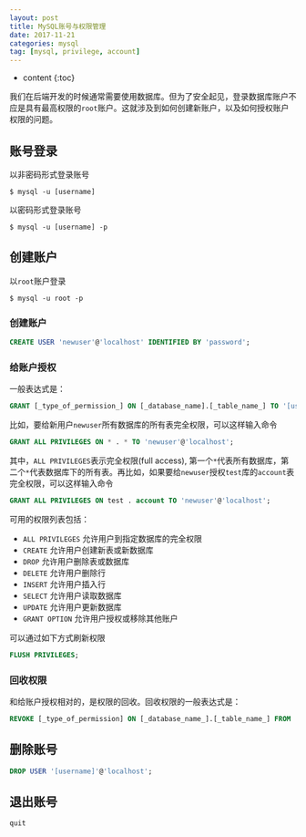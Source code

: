 ```yaml
---
layout: post
title: MySQL账号与权限管理
date: 2017-11-21
categories: mysql
tag: [mysql, privilege, account]
---
```

* content
{:toc}

我们在后端开发的时候通常需要使用数据库。但为了安全起见，登录数据库账户不应是具有最高权限的```root```账户。这就涉及到如何创建新账户，以及如何授权账户权限的问题。



## 账号登录

以非密码形式登录账号
```shell
$ mysql -u [username]
```

以密码形式登录账号
```shell
$ mysql -u [username] -p
```

## 创建账户

以```root```账户登录

```shell
$ mysql -u root -p
```

### 创建账户

```sql
CREATE USER 'newuser'@'localhost' IDENTIFIED BY 'password';
```

### 给账户授权

一般表达式是：
```sql
GRANT [_type_of_permission_] ON [_database_name].[_table_name_] TO '[username]'@'localhost';
```

比如，要给新用户```newuser```所有数据库的所有表完全权限，可以这样输入命令

```sql
GRANT ALL PRIVILEGES ON * . * TO 'newuser'@'localhost';
```

其中，```ALL PRIVILEGES```表示完全权限(full access), 第一个```*```代表所有数据库，第二个```*```代表数据库下的所有表。再比如，如果要给```newuser```授权```test```库的```account```表完全权限，可以这样输入命令

```sql
GRANT ALL PRIVILEGES ON test . account TO 'newuser'@'localhost';
```

可用的权限列表包括：
- ```ALL PRIVILEGES``` 允许用户到指定数据库的完全权限
- ```CREATE``` 允许用户创建新表或新数据库
- ```DROP``` 允许用户删除表或数据库
- ```DELETE``` 允许用户删除行
- ```INSERT``` 允许用户插入行
- ```SELECT``` 允许用户读取数据库
- ```UPDATE``` 允许用户更新数据库
- ```GRANT OPTION``` 允许用户授权或移除其他账户

可以通过如下方式刷新权限

```sql
FLUSH PRIVILEGES;
```

### 回收权限

和给账户授权相对的，是权限的回收。回收权限的一般表达式是：

```sql
REVOKE [_type_of_permission] ON [_database_name_].[_table_name_] FROM '[username]'@'localhost';
```

## 删除账号

```sql
DROP USER '[username]'@'localhost';
```

## 退出账号

```sql
quit
```
